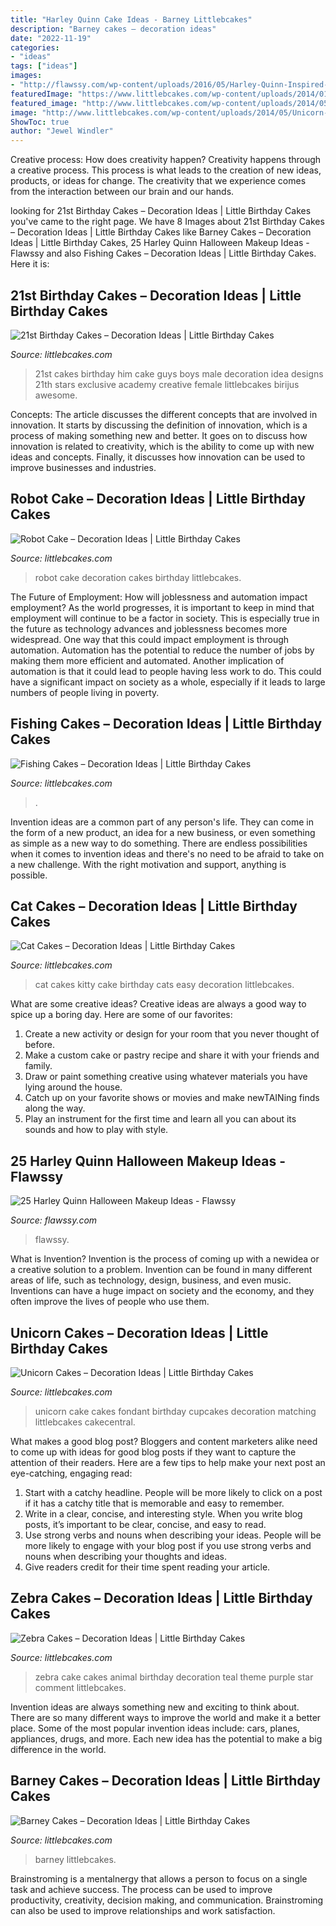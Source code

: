 ```yaml
---
title: "Harley Quinn Cake Ideas - Barney Littlebcakes"
description: "Barney cakes – decoration ideas"
date: "2022-11-19"
categories:
- "ideas"
tags: ["ideas"]
images:
- "http://flawssy.com/wp-content/uploads/2016/05/Harley-Quinn-Inspired-halloween.jpg"
featuredImage: "https://www.littlebcakes.com/wp-content/uploads/2014/01/Barney-Cake-Ideas-643x1024.jpg"
featured_image: "http://www.littlebcakes.com/wp-content/uploads/2014/05/Unicorn-Cake-Pictures-768x1024.jpg"
image: "http://www.littlebcakes.com/wp-content/uploads/2014/05/Unicorn-Cake-Pictures-768x1024.jpg"
ShowToc: true
author: "Jewel Windler"
---
```



Creative process: How does creativity happen?
Creativity happens through a creative process. This process is what leads to the creation of new ideas, products, or ideas for change. The creativity that we experience comes from the interaction between our brain and our hands.

	

		
looking for 21st Birthday Cakes – Decoration Ideas | Little Birthday Cakes you've came to the right page. We have 8 Images about 21st Birthday Cakes – Decoration Ideas | Little Birthday Cakes like Barney Cakes – Decoration Ideas | Little Birthday Cakes, 25 Harley Quinn Halloween Makeup Ideas - Flawssy and also Fishing Cakes – Decoration Ideas | Little Birthday Cakes. Here it is:
		
    
## 21st Birthday Cakes – Decoration Ideas | Little Birthday Cakes

<img loading=lazy src="https://www.littlebcakes.com/wp-content/uploads/2014/02/21st-Birthday-Cakes-Ideas-1024x768.jpg" onerror="this.onerror=null;this.src='https://tse1.mm.bing.net/th?id=OIP.HsSGV4GfjytRJmGV4J7c_QHaFj&amp;pid=15.1';" alt="21st Birthday Cakes – Decoration Ideas | Little Birthday Cakes">

_Source: littlebcakes.com_

>21st cakes birthday him cake guys boys male decoration idea designs 21th stars exclusive academy creative female littlebcakes birijus awesome. 

	

Concepts:
The article discusses the different concepts that are involved in innovation. It starts by discussing the definition of innovation, which is a process of making something new and better. It goes on to discuss how innovation is related to creativity, which is the ability to come up with new ideas and concepts. Finally, it discusses how innovation can be used to improve businesses and industries.

    
## Robot Cake – Decoration Ideas | Little Birthday Cakes

<img loading=lazy src="http://www.littlebcakes.com/wp-content/uploads/2014/05/Robot-Cake.jpg" onerror="this.onerror=null;this.src='https://tse3.mm.bing.net/th?id=OIP.jU9wG8JVkUCwyjYQIsvIfgHaJ6&amp;pid=15.1';" alt="Robot Cake – Decoration Ideas | Little Birthday Cakes">

_Source: littlebcakes.com_

>robot cake decoration cakes birthday littlebcakes. 

	

The Future of Employment: How will joblessness and automation impact employment?
As the world progresses, it is important to keep in mind that employment will continue to be a factor in society. This is especially true in the future as technology advances and joblessness becomes more widespread. One way that this could impact employment is through automation. Automation has the potential to reduce the number of jobs by making them more efficient and automated. Another implication of automation is that it could lead to people having less work to do. This could have a significant impact on society as a whole, especially if it leads to large numbers of people living in poverty.

    
## Fishing Cakes – Decoration Ideas | Little Birthday Cakes

<img loading=lazy src="https://www.littlebcakes.com/wp-content/uploads/2014/01/Fishing-Cakes.jpg" onerror="this.onerror=null;this.src='https://tse2.mm.bing.net/th?id=OIP.1tL40IB1MzU2xE_QJQ32zgHaJ4&amp;pid=15.1';" alt="Fishing Cakes – Decoration Ideas | Little Birthday Cakes">

_Source: littlebcakes.com_

>. 

	

Invention ideas are a common part of any person's life. They can come in the form of a new product, an idea for a new business, or even something as simple as a new way to do something. There are endless possibilities when it comes to invention ideas and there's no need to be afraid to take on a new challenge. With the right motivation and support, anything is possible.

    
## Cat Cakes – Decoration Ideas | Little Birthday Cakes

<img loading=lazy src="https://www.littlebcakes.com/wp-content/uploads/2014/01/Kitty-Cat-Cakes.jpg" onerror="this.onerror=null;this.src='https://tse1.mm.bing.net/th?id=OIP.O5KK-Yqo4YLdRTXdq0P86AHaJ-&amp;pid=15.1';" alt="Cat Cakes – Decoration Ideas | Little Birthday Cakes">

_Source: littlebcakes.com_

>cat cakes kitty cake birthday cats easy decoration littlebcakes. 

	

What are some creative ideas?
Creative ideas are always a good way to spice up a boring day. Here are some of our favorites: 
1. Create a new activity or design for your room that you never thought of before. 
2. Make a custom cake or pastry recipe and share it with your friends and family. 
3. Draw or paint something creative using whatever materials you have lying around the house. 
4. Catch up on your favorite shows or movies and make newTAINing finds along the way. 
5. Play an instrument for the first time and learn all you can about its sounds and how to play with style.

    
## 25 Harley Quinn Halloween Makeup Ideas - Flawssy

<img loading=lazy src="http://flawssy.com/wp-content/uploads/2016/05/Harley-Quinn-Inspired-halloween.jpg" onerror="this.onerror=null;this.src='https://tse3.mm.bing.net/th?id=OIP.oBUuoBl0kvQnmIVKUayJSwHaJ4&amp;pid=15.1';" alt="25 Harley Quinn Halloween Makeup Ideas - Flawssy">

_Source: flawssy.com_

>flawssy. 

	

What is Invention?
Invention is the process of coming up with a newidea or a creative solution to a problem. Invention can be found in many different areas of life, such as technology, design, business, and even music. Inventions can have a huge impact on society and the economy, and they often improve the lives of people who use them.

    
## Unicorn Cakes – Decoration Ideas | Little Birthday Cakes

<img loading=lazy src="http://www.littlebcakes.com/wp-content/uploads/2014/05/Unicorn-Cake-Pictures-768x1024.jpg" onerror="this.onerror=null;this.src='https://tse3.mm.bing.net/th?id=OIP.DjeHt37L_RjU2HqoxwmeRgHaJ4&amp;pid=15.1';" alt="Unicorn Cakes – Decoration Ideas | Little Birthday Cakes">

_Source: littlebcakes.com_

>unicorn cake cakes fondant birthday cupcakes decoration matching littlebcakes cakecentral. 

	

What makes a good blog post?
Bloggers and content marketers alike need to come up with ideas for good blog posts if they want to capture the attention of their readers. Here are a few tips to help make your next post an eye-catching, engaging read: 
1. Start with a catchy headline. People will be more likely to click on a post if it has a catchy title that is memorable and easy to remember.
2. Write in a clear, concise, and interesting style. When you write blog posts, it’s important to be clear, concise, and easy to read.
3. Use strong verbs and nouns when describing your ideas. People will be more likely to engage with your blog post if you use strong verbs and nouns when describing your thoughts and ideas.
4. Give readers credit for their time spent reading your article.

    
## Zebra Cakes – Decoration Ideas | Little Birthday Cakes

<img loading=lazy src="http://www.littlebcakes.com/wp-content/uploads/2014/01/Zebra-Cake-Pictures.jpg" onerror="this.onerror=null;this.src='https://tse2.mm.bing.net/th?id=OIP.Amx5WXNzzEtwMSk6dkhg8AHaJ4&amp;pid=15.1';" alt="Zebra Cakes – Decoration Ideas | Little Birthday Cakes">

_Source: littlebcakes.com_

>zebra cake cakes animal birthday decoration teal theme purple star comment littlebcakes. 

	

Invention ideas are always something new and exciting to think about. There are so many different ways to improve the world and make it a better place. Some of the most popular invention ideas include: cars, planes, appliances, drugs, and more. Each new idea has the potential to make a big difference in the world.

    
## Barney Cakes – Decoration Ideas | Little Birthday Cakes

<img loading=lazy src="https://www.littlebcakes.com/wp-content/uploads/2014/01/Barney-Cake-Ideas-643x1024.jpg" onerror="this.onerror=null;this.src='https://tse4.mm.bing.net/th?id=OIP.lexI2QQZDnM-7YPboBgdswHaLy&amp;pid=15.1';" alt="Barney Cakes – Decoration Ideas | Little Birthday Cakes">

_Source: littlebcakes.com_

>barney littlebcakes. 

	

Brainstroming is a mentalnergy that allows a person to focus on a single task and achieve success. The process can be used to improve productivity, creativity, decision making, and communication. Brainstroming can also be used to improve relationships and work satisfaction.

